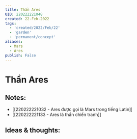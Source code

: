```yaml
---
title: Thần Ares
UID: 220222221048
created: 22-Feb-2022
tags:
  - 'created/2022/Feb/22'
  - 'garden'
  - 'permanent/concept'
aliases:
  - Mars
  - Ares
publish: False
---
```

# Thần Ares

## Notes:
- [[220222221032 - Ares được gọi là Mars trong tiếng Latin]]
- [[220222221133 - Ares là thần chiến tranh]]

## Ideas & thoughts:


